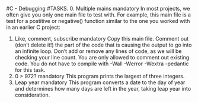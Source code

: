 #C - Debugging
#TASKS.
0. Multiple mains 
mandatory 
In most projects, we often give you only one main file to test with. For example, this main file is a test for a postitive or negative() function similar to the one you worked with in an earlier C project:
1. Like, comment, subscribe 
mandatory 
Copy this main file. Comment out (don’t delete it!) the part of the code that is causing the output to go into an infinite loop.
Don’t add or remove any lines of code, as we will be checking your line count. You are only allowed to comment out existing code. You do not have to compile with -Wall -Werror -Wextra -pedantic for this task.
2. 0 > 972?
 mandatory 
This program prints the largest of three integers.
3. Leap year
 mandatory 
This program converts a date to the day of year and determines how many days are left in the year, taking leap year into consideration.

